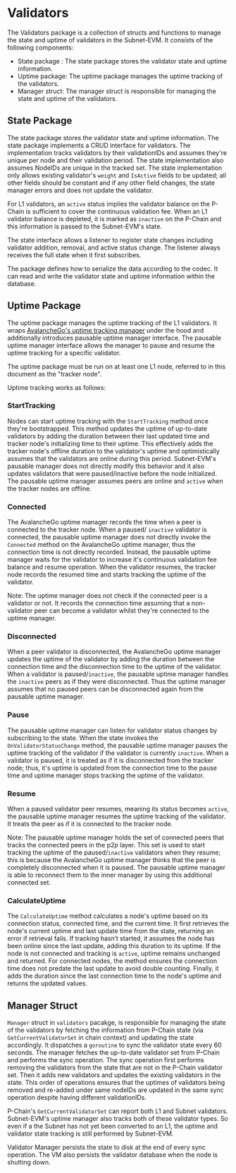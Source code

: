 # Validators

The Validators package is a collection of structs and functions to manage the state and uptime of validators in the Subnet-EVM. It consists of the following components:

- State package : The state package stores the validator state and uptime information.
- Uptime package: The uptime package manages the uptime tracking of the validators.
- Manager struct: The manager struct is responsible for managing the state and uptime of the validators.

## State Package

The state package stores the validator state and uptime information. The state package implements a CRUD interface for validators. The implementation tracks validators by their validationIDs and assumes they're unique per node and their validation period. The state implementation also assumes NodeIDs are unique in the tracked set. The state implementation only allows existing validator's `weight` and `IsActive` fields to be updated; all other fields should be constant and if any other field changes, the state manager errors and does not update the validator.

For L1 validators, an `active` status implies the validator balance on the P-Chain is sufficient to cover the continuous validation fee. When an L1 validator balance is depleted, it is marked as `inactive` on the P-Chain and this information is passed to the Subnet-EVM's state.

The state interface allows a listener to register state changes including validator addition, removal, and active status change. The listener always receives the full state when it first subscribes.

The package defines how to serialize the data according to the codec. It can read and write the validator state and uptime information within the database.

## Uptime Package

The uptime package manages the uptime tracking of the L1 validators. It wraps [AvalancheGo's uptime tracking manager](https://pkg.go.dev/github.com/ava-labs/avalanchego/snow/uptime) under the hood and additionally introduces pausable uptime manager interface. The pausable uptime manager interface allows the manager to pause and resume the uptime tracking for a specific validator.

The uptime package must be run on at least one L1 node, referred to in this document as the "tracker node".

Uptime tracking works as follows:

### StartTracking

Nodes can start uptime tracking with the `StartTracking` method once they're bootstrapped. This method updates the uptime of up-to-date validators by adding the duration between their last updated time and tracker node's initializing time to their uptime. This effectively adds the tracker node's offline duration to the validator's uptime and optimistically assumes that the validators are online during this period. Subnet-EVM's pausable manager does not directly modify this behavior and it also updates validators that were paused/inactive before the node initialized. The pausable uptime manager assumes peers are online and `active` when the tracker nodes are offline.

### Connected

The AvalancheGo uptime manager records the time when a peer is connected to the tracker node. When a paused/ `inactive` validator is connected, the pausable uptime manager does not directly invoke the `Connected` method on the AvalancheGo uptime manager, thus the connection time is not directly recorded. Instead, the pausable uptime manager waits for the validator to increase it's continuous validation fee balance and resume operation. When the validator resumes, the tracker node records the resumed time and starts tracking the uptime of the validator.

Note: The uptime manager does not check if the connected peer is a validator or not. It records the connection time assuming that a non-validator peer can become a validator whilst they're connected to the uptime manager.

### Disconnected

When a peer validator is disconnected, the AvalancheGo uptime manager updates the uptime of the validator by adding the duration between the connection time and the disconnection time to the uptime of the validator. When a validator is paused/`inactive`, the pausable uptime manager handles the `inactive` peers as if they were disconnected. Thus the uptime manager assumes that no paused peers can be disconnected again from the pausable uptime manager.

### Pause

The pausable uptime manager can listen for validator status changes by subscribing to the state. When the state invokes the `OnValidatorStatusChange` method, the pausable uptime manager pauses the uptime tracking of the validator if the validator is currently `inactive`. When a validator is paused, it is treated as if it is disconnected from the tracker node; thus, it's uptime is updated from the connection time to the pause time and uptime manager stops tracking the uptime of the validator.

### Resume

When a paused validator peer resumes, meaning its status becomes `active`, the pausable uptime manager resumes the uptime tracking of the validator. It treats the peer as if it is connected to the tracker node.

Note: The pausable uptime manager holds the set of connected peers that tracks the connected peers in the p2p layer. This set is used to start tracking the uptime of the paused/`inactive` validators when they resume; this is because the AvalancheGo uptime manager thinks that the peer is completely disconnected when it is paused. The pausable uptime manager is able to reconnect them to the inner manager by using this additional connected set.

### CalculateUptime

The `CalculateUptime` method calculates a node's uptime based on its connection status, connected time, and the current time. It first retrieves the node's current uptime and last update time from the state, returning an error if retrieval fails. If tracking hasn’t started, it assumes the node has been online since the last update, adding this duration to its uptime. If the node is not connected and tracking is `active`, uptime remains unchanged and returned. For connected nodes, the method ensures the connection time does not predate the last update to avoid double counting. Finally, it adds the duration since the last connection time to the node's uptime and returns the updated values.

## Manager Struct

`Manager` struct in `validators` pacakge, is responsible for managing the state of the validators by fetching the information from P-Chain state (via `GetCurrentValidatorSet` in chain context) and updating the state accordingly. It dispatches a `goroutine` to sync the validator state every 60 seconds. The manager fetches the up-to-date validator set from P-Chain and performs the sync operation. The sync operation first performs removing the validators from the state that are not in the P-Chain validator set. Then it adds new validators and updates the existing validators in the state. This order of operations ensures that the uptimes of validators being removed and re-added under same nodeIDs are updated in the same sync operation despite having different validationIDs.

P-Chain's `GetCurrentValidatorSet` can report both L1 and Subnet validators. Subnet-EVM's uptime manager also tracks both of these validator types. So even if a the Subnet has not yet been converted to an L1, the uptime and validator state tracking is still performed by Subnet-EVM.

Validator Manager persists the state to disk at the end of every sync operation. The VM also persists the validator database when the node is shutting down.